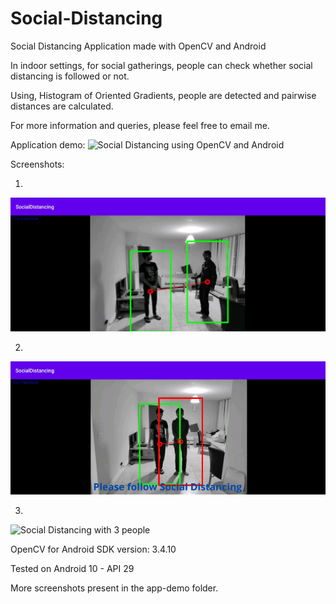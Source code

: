 # Social-Distancing
Social Distancing Application made with OpenCV and Android

In indoor settings, for social gatherings, people can check whether social distancing is followed or not.

Using, Histogram of Oriented Gradients, people are detected and pairwise distances are calculated.

For more information and queries, please feel free to email me.

Application demo:
![Social Distancing using OpenCV and Android](app-demo/HOG.gif)

Screenshots:

1.
![Social Distancing with 2 people](app-demo/socialdistancing1.jpg)

2.
![Social Distancing with 2 people](app-demo/socialdistancing2.png)

3.
![Social Distancing with 3 people](app-demo/social3.jpg)

OpenCV for Android SDK version: 3.4.10

Tested on Android 10 - API 29

More screenshots present in the app-demo folder.
